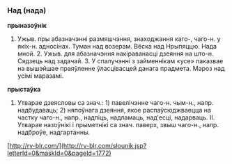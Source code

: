 ### Над (нада)
**прыназоўнік**

1. Ужыв. пры абазначэнні размяшчэння, знаходжання каго-, чаго-н. у якіх-н. адносінах. Туман над возерам. Вёска над Нрыпяццю. Нада мной. 2. Ужыв. для абазначэння накіраванасці дзеяння на што-н. Сядзець над задачай. 3. У спалучэнні з займеннікам «усе» паказвае на вышэйшае праяўленне ўласцівасцей данага прадмета. Мароз над усімі маразамі.

**прыстаўка**

1. Утварае дзеясловы са знач.: 1) павелічэнне чаго-н. чым-н., напр. надбудаваць; 2) няпоўнага дзеяння, якое распаўсюджваецца на частку чаго-н., напр., надпіць, надламаць, над'есці, надарваць. ІІ. Утварае назоўнікі і прыметнікі са знач. паверх, звыш чаго-н., напр. надброўе, надгартанны.

<a rel="author">[http://rv-blr.com/](http://rv-blr.com/slounik.jsp?letterId=0&maskId=0&pageId=1772)</a>
